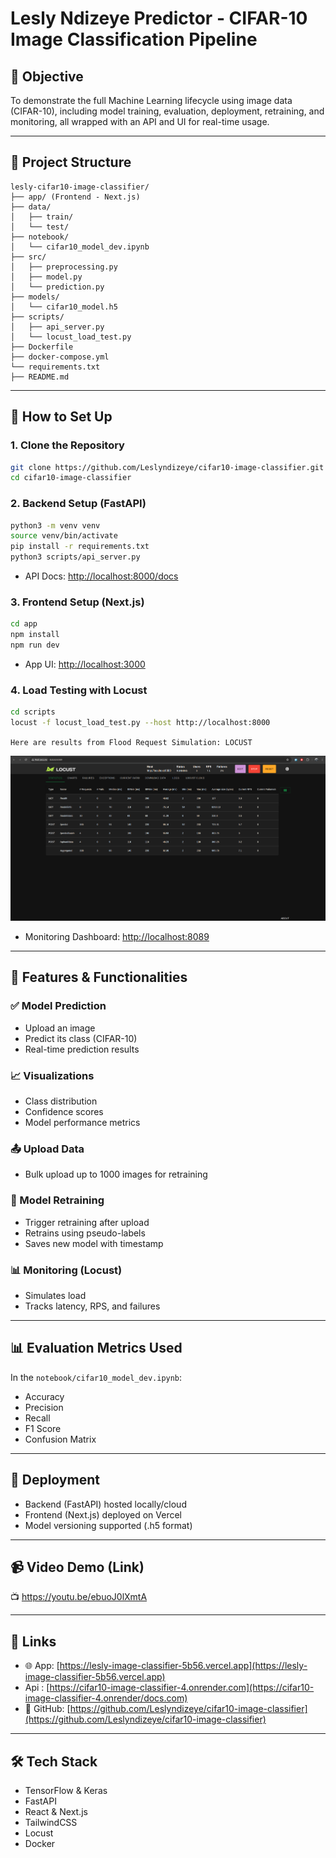 #  Lesly Ndizeye Predictor - CIFAR-10 Image Classification Pipeline

## 🎯 Objective

To demonstrate the full Machine Learning lifecycle using image data (CIFAR-10), including model training, evaluation, deployment, retraining, and monitoring, all wrapped with an API and UI for real-time usage.

---

## 📁 Project Structure

```
lesly-cifar10-image-classifier/
├── app/ (Frontend - Next.js)
├── data/
│   ├── train/
│   └── test/
├── notebook/
│   └── cifar10_model_dev.ipynb
├── src/
│   ├── preprocessing.py
│   ├── model.py
│   └── prediction.py
├── models/
│   └── cifar10_model.h5
├── scripts/
│   ├── api_server.py
│   └── locust_load_test.py
├── Dockerfile
├── docker-compose.yml
└── requirements.txt
├── README.md
```

---

## 🚀 How to Set Up

### 1. Clone the Repository

```bash
git clone https://github.com/Leslyndizeye/cifar10-image-classifier.git
cd cifar10-image-classifier
```

### 2. Backend Setup (FastAPI)

```bash
python3 -m venv venv
source venv/bin/activate
pip install -r requirements.txt
python3 scripts/api_server.py
```

* API Docs: [http://localhost:8000/docs](http://localhost:8000/docs)

### 3. Frontend Setup (Next.js)

```bash
cd app
npm install
npm run dev
```

* App UI: [http://localhost:3000](http://localhost:3000)

### 4. Load Testing with Locust

```bash
cd scripts
locust -f locust_load_test.py --host http://localhost:8000
```
``Here are results from Flood Request Simulation: LOCUST``

![Locust Load Test Results](locust_image.png)

* Monitoring Dashboard: [http://localhost:8089](http://localhost:8089)

---

## 🧪 Features & Functionalities

### ✅ Model Prediction

* Upload an image
* Predict its class (CIFAR-10)
* Real-time prediction results

### 📈 Visualizations

* Class distribution
* Confidence scores
* Model performance metrics

### 📤 Upload Data

* Bulk upload up to 1000 images for retraining

### 🔁 Model Retraining

* Trigger retraining after upload
* Retrains using pseudo-labels
* Saves new model with timestamp

### 📊 Monitoring (Locust)

* Simulates load
* Tracks latency, RPS, and failures

---

## 📊 Evaluation Metrics Used

In the `notebook/cifar10_model_dev.ipynb`:

* Accuracy
* Precision
* Recall
* F1 Score
* Confusion Matrix

---

## 🔐 Deployment

* Backend (FastAPI) hosted locally/cloud
* Frontend (Next.js) deployed on Vercel
* Model versioning supported (.h5 format)

---

## 📹 Video Demo (Link)

📺 https://youtu.be/ebuoJ0lXmtA

---

## 🔗 Links

* 🌐 App: [https://lesly-image-classifier-5b56.vercel.app](https://lesly-image-classifier-5b56.vercel.app)
* Api : [https://cifar10-image-classifier-4.onrender.com](https://cifar10-image-classifier-4.onrender/docs.com)
* 📂 GitHub: [https://github.com/Leslyndizeye/cifar10-image-classifier](https://github.com/Leslyndizeye/cifar10-image-classifier)

---

## 🛠️ Tech Stack

* TensorFlow & Keras
* FastAPI
* React & Next.js
* TailwindCSS
* Locust
* Docker
